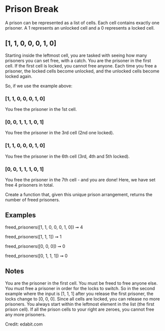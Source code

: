 # Prison Break

A prison can be represented as a list of cells. Each cell contains exactly one prisoner. A 1 represents an unlocked cell and a 0 represents a locked cell.

## [1, 1, 0, 0, 0, 1, 0]
Starting inside the leftmost cell, you are tasked with seeing how many prisoners you can set free, with a catch. You are the prisoner in the first cell. If the first cell is locked, you cannot free anyone. Each time you free a prisoner, the locked cells become unlocked, and the unlocked cells become locked again.

So, if we use the example above:

### [1, 1, 0, 0, 0, 1, 0]
 You free the prisoner in the 1st cell.

### [0, 0, 1, 1, 1, 0, 1] 
 You free the prisoner in the 3rd cell (2nd one locked).

### [1, 1, 0, 0, 0, 1, 0]
 You free the prisoner in the 6th cell (3rd, 4th and 5th locked).

### [0, 0, 1, 1, 1, 0, 1]
 You free the prisoner in the 7th cell - and you are done!
Here, we have set free 4 prisoners in total.

Create a function that, given this unique prison arrangement, returns the number of freed prisoners.

## Examples
freed_prisoners([1, 1, 0, 0, 0, 1, 0]) ➞ 4

freed_prisoners([1, 1, 1]) ➞ 1

freed_prisoners([0, 0, 0]) ➞ 0

freed_prisoners([0, 1, 1, 1]) ➞ 0
## Notes
You are the prisoner in the first cell. You must be freed to free anyone else.
You must free a prisoner in order for the locks to switch. So in the second example where the input is [1, 1, 1] after you release the first prisoner, the locks change to [0, 0, 0]. Since all cells are locked, you can release no more prisoners.
You always start within the leftmost element in the list (the first prison cell). If all the prison cells to your right are zeroes, you cannot free any more prisoners.


Credit: edabit.com
